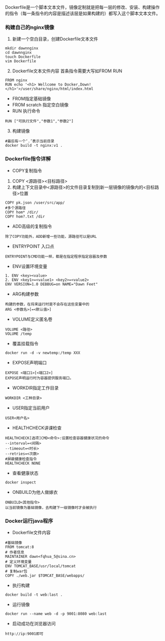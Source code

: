 Dockerfile是一个脚本文本文件，镜像定制就是把每一层的修改、安装、构建操作的指令（每一条指令的内容是描述该层是如果构建的）都写入这个脚本文本文件。
### 构建自己的nginx镜像
1. 新建一个空白目录，创建Dockerfile文本文件
~~~
mkdir dawnnginx
cd dawnnginx
touch Dockerfile
vim Dockerfile
~~~
2. Dockerfile文本文件内容
首条指令需要大写如FROM RUN
~~~
FROM nginx
RUN echo '<h1> Wellcome to Docker,Down!</h1>'>/user/share/nginx/html/index.html
~~~
- FROM指定基础镜像
- FROM scratch 指定空白镜像
- RUN 执行命令
~~~
RUN ["可执行文件","参数1","参数2"]
~~~
3. 构建镜像
~~~
#最后有一个‘.’表示当前目录
docker build -t nginx:v1 .
~~~
### Dockerfile指令详解
- COPY复制指令
1. COPY <源路径><目标路径>
2. 构建上下文目录中<源路径>的文件目录复制到新一层镜像的镜像内的<目标路径>位置
~~~
COPY pk.json /user/src/app/
#多个源路径
COPY hom* /dir/
COPY hom?.txt /dir
~~~
- ADD高级的复制指令
~~~
除了COPY功能外，ADD新增一些功能，源路径可以是URL
~~~
- ENTRYPOINT 入口点
~~~
ENTRYPOINT与CMD功能一样，都是在指定程序指定容器及参数
~~~
- ENV设置环境变量
~~~
1. ENV <key><value>
2. ENV <key1>=<value1> <key2>=<value2>
ENV VERSION=1.0 DEBBUG=on NAME="Dawn Feet"
~~~  
- ARG构建参数
~~~
构建的参数，在将来运行时是不会存在这些变量中的
ARG <参数名>[=<默认值>]
~~~
- VOLUME定义匿名卷
~~~
VOLUME <路径>
VOLUME /temp
~~~
- 覆盖挂载指令
~~~
docker run -d -v newtemp:/temp XXX
~~~
- EXPOSE声明端口
~~~
EXPOSE <端口1>[<端口2>]
EXPOSE声明运行时为容器提供服务端口。
~~~
- WORKDIR指定工作目录
~~~
WORKDIR <工种目录>
~~~
- USER指定当前用户
~~~
USER<用户名>
~~~
- HEALTHCHECK讲课检查
~~~
HEALTHCHECK[选项]CMD<命令>:设置检查容器健康状况的命令
--interval=<间隔>
--timeout=<时长>
--retries=<次数>
#屏蔽健康检查指令
HEALTHCHECK NONE
~~~
- 查看健康状态
~~~
docker inspect
~~~
- ONBUILD为他人做嫁衣
~~~
ONBUILD<其他指令>
以当前镜像为基础镜像，去构建下一级镜像时才会被执行
~~~
### Docker运行java程序
- Dockerfile文件内容
~~~
#基础镜像
FROM tomcat:8
# 作者信息
MAINTAINER dawn<fqhua_5@sina.cn>
# 定义环境变量
ENV TOMCAT_BASE/usr/local/tomcat
# 复制war包
COPY ./web.jar $TOMCAT_BASE/webapps/
~~~
- 执行构建
~~~
docker build -t web:last .
~~~
- 运行镜像
~~~
docker run --name web -d -p 9001:8080 web:last
~~~
- 启动成功在浏览器访问
~~~
http://ip:9001即可
~~~
